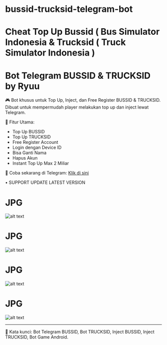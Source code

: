 # bussid-trucksid-telegram-bot
# Cheat Top Up Bussid ( Bus Simulator Indonesia &amp; Trucksid ( Truck Simulator Indonesia )
# Bot Telegram BUSSID & TRUCKSID by Ryuu

🎮 Bot khusus untuk Top Up, Inject, dan Free Register BUSSID & TRUCKSID.  
Dibuat untuk mempermudah player melakukan top up dan inject lewat Telegram.  

🚀 Fitur Utama:
- Top Up BUSSID
- Top Up TRUCKSID
- Free Register Account
- Login dengan Device ID
- Bisa Ganti Nama
- Hapus Akun
- Instant Top Up Max 2 Miliar

🔗 Coba sekarang di Telegram: [Klik di sini](https://t.me/TopUpBussidByRyuu_bot)


• SUPPORT UPDATE LATEST VERSION
# JPG
![alt text](https://github.com/Ryuuuinih/bussid-trucksid-telegram-bot/blob/main/Screenshot_2025-09-02-21-13-45-094_org.telegram.messenger.jpg?raw=true)

# JPG
![alt text](https://github.com/Ryuuuinih/bussid-trucksid-telegram-bot/blob/main/Screenshot_2025-09-02-21-13-45-094_org.telegram.messenger.jpg?raw=true)

# JPG
![alt text](https://github.com/Ryuuuinih/bussid-trucksid-telegram-bot/blob/main/Screenshot_2025-09-02-21-13-45-094_org.telegram.messenger.jpg?raw=true)

# JPG
![alt text](https://github.com/Ryuuuinih/bussid-trucksid-telegram-bot/blob/main/Screenshot_2025-09-02-21-13-45-094_org.telegram.messenger.jpg?raw=true)

---
📌 Kata kunci: Bot Telegram BUSSID, Bot TRUCKSID, Inject BUSSID, Inject TRUCKSID, Bot Game Android.
